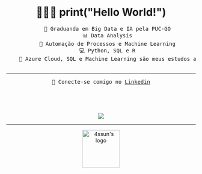 <h1 align="center">
👩🏻‍💻 print("Hello World!")
</h1>
<p>
	<pre align="center" >
    🎲 Graduanda em Big Data e IA pela PUC-GO
    📊 Data Analysis
    🤖 Automação de Processos e Machine Learning
    💻 Python, SQL e R
    🏹 Azure Cloud, SQL e Machine Learning são meus estudos atuais
     <hr/><p align="center" >👋 Conecte-se comigo no <a href="https://www.linkedin.com/in/ana-assun%C3%A7%C3%A3o-428932217/">Linkedin</a>
</p>
</pre>

</p>
<br/>

  <p align="center">
	<a href="https://github.com/4ssun">
	<img src="https://github-readme-stats.vercel.app/api/top-langs/?username=4ssun&hide_progress=true&theme=one_dark_pro">
	</a>	
  </p>
 <hr/>

<p align="center">

  <img src="https://github.com/4ssun/4ssun/assets/95588838/2b2aa258-7da0-4c87-89cf-e0e7b5b6bc17" width="100" alt="4ssun's logo">
</p>

